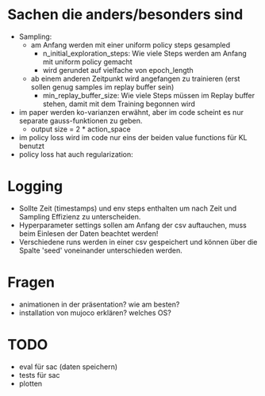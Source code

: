 # Sachen die anders/besonders sind

- Sampling:
    - am Anfang werden mit einer uniform policy steps gesampled
        - n_initial_exploration_steps: Wie viele Steps werden am Anfang mit uniform policy gemacht
        - wird gerundet auf vielfache von epoch_length
    - ab einem anderen Zeitpunkt wird angefangen zu trainieren (erst sollen genug samples im replay buffer sein)
        - min_replay_buffer_size: Wie viele Steps müssen im Replay buffer stehen, damit mit dem Training begonnen wird
- im paper werden ko-varianzen erwähnt, aber im code scheint es nur separate gauss-funktionen zu geben.
    - output size = 2 * action_space
- im policy loss wird im code nur eins der beiden value functions für KL benutzt
- policy loss hat auch regularization:

# Logging
- Sollte Zeit (timestamps) und env steps enthalten um nach Zeit und Sampling Effizienz zu unterscheiden.
- Hyperparameter settings sollen am Anfang der csv auftauchen, muss beim Einlesen der Daten beachtet werden!
- Verschiedene runs werden in einer csv gespeichert und können über die Spalte 'seed' voneinander unterschieden werden.

# Fragen

- animationen in der präsentation? wie am besten?
- installation von mujoco erklären? welches OS?

# TODO

- eval für sac (daten speichern)
- tests für sac
- plotten
